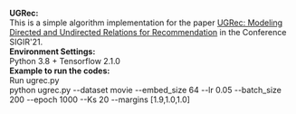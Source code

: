 **UGRec:<br />**
This is a simple algorithm implementation for the paper [UGRec: Modeling Directed and Undirected Relations for
Recommendation](https://doi.org/10.1145/3404835.3462835) in the Conference SIGIR'21.<br />
**Environment Settings:**<br />
Python 3.8 + Tensorflow 2.1.0 <br />
**Example to run the codes:**<br />
Run ugrec.py <br />
python ugrec.py --dataset movie --embed_size 64 --lr 0.05 --batch_size 200 --epoch 1000 --Ks 20 --margins [1.9,1.0,1.0]
